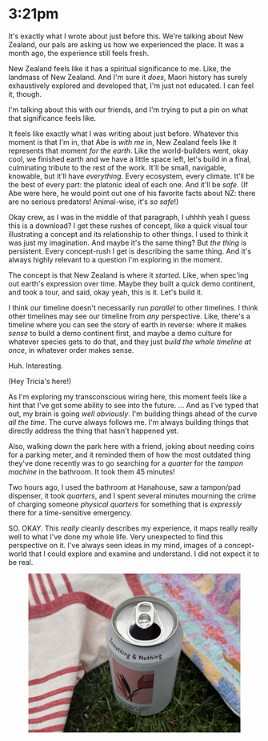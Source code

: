 # 3:21pm

It's exactly what I wrote about just before this. We're talking about New Zealand, our pals are asking us how we experienced the place. It was a month ago, the experience still feels fresh.

New Zealand feels like it has a spiritual significance to me. Like, the landmass of New Zealand. And I'm sure it _does_, Maori history has surely exhaustively explored and developed that, I'm just not educated. I can feel it, though.

I'm talking about this with our friends, and I'm trying to put a pin on what that significance feels like.

It feels like exactly what I was writing about just before. Whatever this moment is that I'm in, that Abe is _with me_ in, New Zealand feels like it represents that moment _for the earth_. Like the world-builders went, okay cool, we finished earth and we have a little space left, let's build in a final, culminating tribute to the rest of the work. It'll be small, navigable, knowable, but it'll have _everything_. Every ecosystem, every climate. It'll be the best of every part: the platonic ideal of each one. And it'll be _safe_. (If Abe were here, he would point out one of his favorite facts about NZ: there are no serious predators! Animal-wise, it's _so safe_!)

Okay crew, as I was in the middle of that paragraph, I uhhhh yeah I guess this is a download? I get these rushes of concept, like a quick visual tour illustrating a concept and its relationship to other things. I used to think it was just my imagination. And maybe it's the same thing? But _the thing_ is persistent. Every concept-rush I get is describing the same thing. And it's always highly relevant to a question I'm exploring in the moment.

The concept is that New Zealand is where it _started_. Like, when spec'ing out earth's expression over time. Maybe they built a quick demo continent, and took a tour, and said, okay yeah, this is it. Let's build it.

I think our timeline doesn't necessarily run _parallel_ to other timelines. I think other timelines may see our timeline from _any_ perspective. Like, there's a timeline where you can see the story of earth in reverse: where it makes _sense_ to build a demo continent first, and maybe a demo culture for whatever species gets to do that, and they just _build the whole timeline at once_, in whatever order makes sense.

Huh. Interesting.

(Hey Tricia's here!)

As I'm exploring my transconscious wiring here, this moment feels like a hint that I've got some ability to see into the future. ... And as I've typed that out, my brain is going _well obviously_. I'm building things ahead of the curve _all the time_. The curve always follows me. I'm always building things that directly address the thing that hasn't happened yet.

Also, walking down the park here with a friend, joking about needing coins for a parking meter, and it reminded them of how the most outdated thing they've done recently was to go searching for a _quarter_ for the _tampon machine_ in the bathroom. It took them 45 minutes!

Two hours ago, I used the bathroom at Hanahouse, saw a tampon/pad dispenser, it took _quarters_, and I spent several minutes mourning the crime of charging someone _physical quarters_ for something that is _expressly_ there for a time-sensitive emergency.

SO. OKAY. This _really_ cleanly describes my experience, it maps really really well to what I've done my whole life. Very unexpected to find this perspective on it. I've always seen ideas in my mind, images of a concept-world that I could explore and examine and understand. I did not expect it to be real.

<figure><img src="../../../.gitbook/assets/IMG_7333.jpeg" alt=""><figcaption></figcaption></figure>
